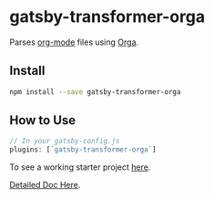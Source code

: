 # gatsby-transformer-orga

Parses [org-mode](https://orgmode.org) files using [Orga](https://github.com/xiaoxinghu/orgajs).

## Install

``` sh
npm install --save gatsby-transformer-orga
```

## How to Use

``` javascript
// In your gatsby-config.js
plugins: [`gatsby-transformer-orga`]
```

To see a working starter project [here](https://github.com/xiaoxinghu/gatsby-orga).

[Detailed Doc Here](https://xiaoxinghu.github.io/orgajs/docs/generate-static-website-with-gatsby).
